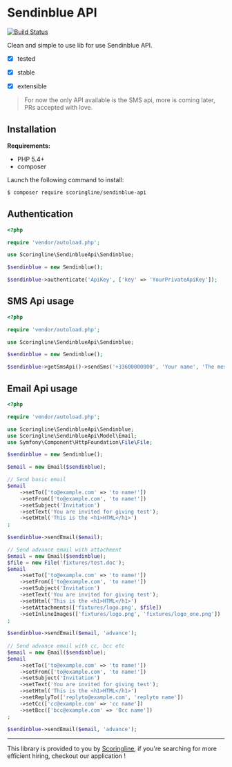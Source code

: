 Sendinblue API
==============

[![Build Status](https://travis-ci.org/ScoringLine/SendinblueApi.svg?branch=master)](https://travis-ci.org/ScoringLine/SendinblueApi)

Clean and simple to use lib for use Sendinblue API.

- [x] tested
- [x] stable
- [x] extensible


> For now the only API available is the SMS api, more is coming later, PRs accepted with love.

Installation
------------

**Requirements:**

* PHP 5.4+
* composer

Launch the following command to install:

```bash
$ composer require scoringline/sendinblue-api
```

Authentication
--------------

```php
<?php

require 'vendor/autoload.php';

use Scoringline\SendinblueApi\Sendinblue;

$sendinblue = new Sendinblue();

$sendinblue->authenticate('ApiKey', ['key' => 'YourPrivateApiKey']);
```


SMS Api usage
-------------

```php
<?php

require 'vendor/autoload.php';

use Scoringline\SendinblueApi\Sendinblue;

$sendinblue = new Sendinblue();

$sendinblue->getSmsApi()->sendSms('+33600000000', 'Your name', 'The message you want to send');
```

Email Api usage
-------------
```php
<?php

require 'vendor/autoload.php';

use Scoringline\SendinblueApi\Sendinblue;
use Scoringline\SendinblueApi\Model\Email;
use Symfony\Component\HttpFoundation\File\File;

$sendinblue = new Sendinblue();

$email = new Email($sendinblue);

// Send basic email
$email
    ->setTo(['to@example.com' => 'to name!'])
    ->setFrom(['to@example.com', 'to name!'])
    ->setSubject('Invitation')
    ->setText('You are invited for giving test');
    ->setHtml('This is the <h1>HTML</h1>')
;
    
$sendinblue->sendEmail($email);      

// Send advance email with attachment
$email = new Email($sendinblue);
$file = new File('fixtures/test.doc');
$email
    ->setTo(['to@example.com' => 'to name!'])
    ->setFrom(['to@example.com', 'to name!'])
    ->setSubject('Invitation')
    ->setText('You are invited for giving test');
    ->setHtml('This is the <h1>HTML</h1>')
    ->setAttachments(['fixtures/logo.png', $file])
    ->setInlineImages(['fixtures/logo.png', 'fixtures/logo_one.png'])
;
    
$sendinblue->sendEmail($email, 'advance');        
    
// Send advance email with cc, bcc etc
$email = new Email($sendinblue);
$email
    ->setTo(['to@example.com' => 'to name!'])
    ->setFrom(['to@example.com', 'to name!'])
    ->setSubject('Invitation')
    ->setText('You are invited for giving test');
    ->setHtml('This is the <h1>HTML</h1>')
    ->setReplyTo(['replyto@example.com', 'replyto name'])
    ->setCc(['cc@example.com' => 'cc name'])
    ->setBcc(['bcc@example.com' => 'Bcc name'])
;

$sendinblue->sendEmail($email, 'advance'); 

```
----------------------------------------------------------------

This library is provided to you by [Scoringline](http://en.scoringline.com), if you're searching for more efficient hiring, checkout our application !
